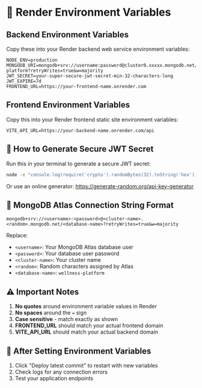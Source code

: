 # 🔧 Render Environment Variables

## Backend Environment Variables

Copy these into your Render backend web service environment variables:

```
NODE_ENV=production
MONGODB_URI=mongodb+srv://username:password@cluster0.xxxxx.mongodb.net/wellness-platform?retryWrites=true&w=majority
JWT_SECRET=your-super-secure-jwt-secret-min-32-characters-long
JWT_EXPIRE=7d
FRONTEND_URL=https://your-frontend-name.onrender.com
```

## Frontend Environment Variables

Copy this into your Render frontend static site environment variables:

```
VITE_API_URL=https://your-backend-name.onrender.com/api
```

## 🔑 How to Generate Secure JWT Secret

Run this in your terminal to generate a secure JWT secret:

```bash
node -e "console.log(require('crypto').randomBytes(32).toString('hex'))"
```

Or use an online generator: https://generate-random.org/api-key-generator

## 📝 MongoDB Atlas Connection String Format

```
mongodb+srv://<username>:<password>@<cluster-name>.<random>.mongodb.net/<database-name>?retryWrites=true&w=majority
```

Replace:
- `<username>`: Your MongoDB Atlas database user
- `<password>`: Your database user password
- `<cluster-name>`: Your cluster name
- `<random>`: Random characters assigned by Atlas
- `<database-name>`: `wellness-platform`

## ⚠️ Important Notes

1. **No quotes** around environment variable values in Render
2. **No spaces** around the `=` sign
3. **Case sensitive** - match exactly as shown
4. **FRONTEND_URL** should match your actual frontend domain
5. **VITE_API_URL** should match your actual backend domain

## 🔄 After Setting Environment Variables

1. Click "Deploy latest commit" to restart with new variables
2. Check logs for any connection errors
3. Test your application endpoints
